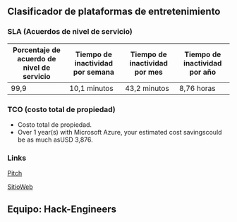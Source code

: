 ## Clasificador de plataformas de entretenimiento
### SLA (Acuerdos de nivel de servicio)
|Porcentaje de acuerdo de nivel de servicio   |Tiempo de inactividad por semana   |  Tiempo de inactividad por mes |   Tiempo de inactividad por año|
| ------------ | ------------ | ------------ | ------------ |
| 99,9  | 10,1 minutos  |  43,2 minutos | 8,76 horas  |

### TCO (costo total de propiedad)
- Costo total de propiedad.
- Over 1 year(s) with Microsoft Azure, your estimated cost savingscould be as much asUSD 3,876.


### Links

[Pitch](https://www.tiktok.com/@elsalazar29/video/7043596683283811589?_d=secCgwIARCbDRjEFSACKAESPgo80byTCsdybkJqu%2BDxZXMMtaDJ7xyUjv2MYH%2Fp1c1eAT4hCbcCgfNTPqDeE%2Fp2jh836kSubL%2B1boSadDa2GgA%3D&language=es&preview_pb=0&sec_user_id=MS4wLjABAAAAVwpluEaAynZK6bO1pqAldvIbhFYdJZPBhycEd4J9MesVsBqET9J0lq7Ys2oO5WK5&share_app_name=musically&share_item_id=7043596683283811589&share_link_id=edd431f7-4341-42c9-abff-1327bf60a90d&source=h5_m&timestamp=1639965228&u_code=db8hik8lha3d49&user_id=6801894320107471878&utm_campaign=client_share&utm_medium=android&utm_source=copy&_r=1)

[SitioWeb](https://webforhack.z13.web.core.windows.net/)

## Equipo: Hack-Engineers
